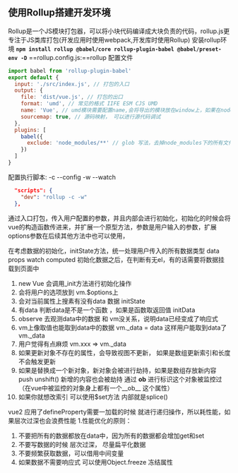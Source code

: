 ## 使用Rollup搭建开发环境
Rollup是一个JS模块打包器，可以将小块代码编译成大块负责的代码，rollup.js更专注于JS类库打包(开发应用时使用webpack,开发库时使用Rollup) 
安装rollup环境
**`npm install rollup @babel/core rollup-plugin-babel @babel/preset-env -D`**
==rollup.config.js:==rollup 配置文件
```js
import babel from 'rollup-plugin-babel'
export default {
  input: './src/index.js', // 打包的入口
  output: {
    file: 'dist/vue.js', // 打包的出口
    format: 'umd', // 常见的格式 IIFE ESM CJS UMD
    name: 'Vue', // umd模块需要配置name,会将导出的模块放在window上，如果在node中使用cjs，如果只是打包webpack里面导入esm模块，前端里script iife umd
    sourcemap: true, // 源码映射， 可以进行源代码调试
  },
  plugins: [
    babel({
      exclude: 'node_modules/**' // glob 写法，去掉node_modules下的所有文件夹的文件
    })
  ]
}
```

配置执行脚本: -c --config  -w --watch
```json
  "scripts": {
    "dev": "rollup -c -w"
  },
```

通过入口打包，传入用户配置的参数，并且内部会进行初始化，初始化的时候会将vue的构造函数传进来，并扩展一个原型方法，参数是用户输入的参数，扩展options参数在后续其他方法中也可以使用，

在考虑数据的初始化，initState方法，统一处理用户传入的所有数据类型 data props watch computed
初始化数据之后，在判断有无el，有的话需要将数据挂载到页面中

1. new Vue 会调用_init方法进行初始化操作
2. 会将用户的选项放到 vm.$options上
3. 会对当前属性上搜素有没有data 数据   initState
4. 有data 判断data是不是一个函数 ，如果是函数取返回值 initData
5. observe 去观测data中的数据 和 vm没关系，说明data已经变成了响应式
6. vm上像取值也能取到data中的数据 vm._data = data 这样用户能取到data了  vm._data
7. 用户觉得有点麻烦 vm.xxx => vm._data
8. 如果更新对象不存在的属性，会导致视图不更新， 如果是数组更新索引和长度不会触发更新
9. 如果是替换成一个新对象，新对象会被进行劫持，如果是数组存放新内容 push unshift() 新增的内容也会被劫持 通过 __ob__ 进行标识这个对象被监控过  （在vue中被监控的对象身上都有一个__ob__ 这个属性）
10. 如果你就想改索引 可以使用$set方法 内部就是splice()


vue2 应用了defineProperty需要一加载的时候 就进行递归操作，所以耗性能，如果层次过深也会浪费性能
1.性能优化的原则：
1) 不要把所有的数据都放在data中，因为所有的数据都会增加get和set
2) 不要写数据的时候 层次过深， 尽量扁平化数据 
3) 不要频繁获取数据，可以借用中间变量
4) 如果数据不需要响应式 可以使用Object.freeze 冻结属性 